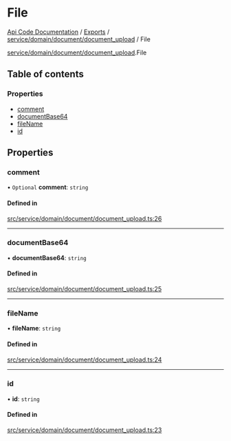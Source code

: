 # File
 
[Api Code Documentation](../README.md) / [Exports](../modules.md) / [service/domain/document/document\_upload](../modules/service_domain_document_document_upload.md) / File

[service/domain/document/document\_upload](../modules/service_domain_document_document_upload.md).File

## Table of contents

### Properties

- [comment](service_domain_document_document_upload.File.md#comment)
- [documentBase64](service_domain_document_document_upload.File.md#documentbase64)
- [fileName](service_domain_document_document_upload.File.md#filename)
- [id](service_domain_document_document_upload.File.md#id)

## Properties

### comment

• `Optional` **comment**: `string`

#### Defined in

[src/service/domain/document/document_upload.ts:26](https://github.com/openkfw/TruBudget/blob/90402cb/api/src/service/domain/document/document_upload.ts#L26)

___

### documentBase64

• **documentBase64**: `string`

#### Defined in

[src/service/domain/document/document_upload.ts:25](https://github.com/openkfw/TruBudget/blob/90402cb/api/src/service/domain/document/document_upload.ts#L25)

___

### fileName

• **fileName**: `string`

#### Defined in

[src/service/domain/document/document_upload.ts:24](https://github.com/openkfw/TruBudget/blob/90402cb/api/src/service/domain/document/document_upload.ts#L24)

___

### id

• **id**: `string`

#### Defined in

[src/service/domain/document/document_upload.ts:23](https://github.com/openkfw/TruBudget/blob/90402cb/api/src/service/domain/document/document_upload.ts#L23)
